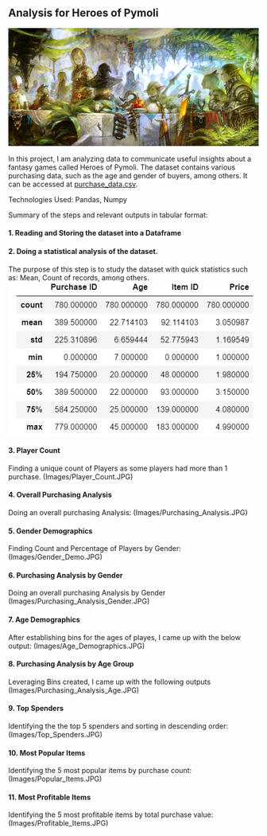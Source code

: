 ## Analysis for Heroes of Pymoli

![Fantasy](Images/Fantasy.jpg)

In this project, I am analyzing data to communicate useful insights about a fantasy games called Heroes of Pymoli. The dataset contains various purchasing data, such as the age and gender of buyers, among others. It can be accessed at [purchase_data.csv](Resources/purchase_data.csv). 

Technologies Used: Pandas, Numpy

Summary of the steps and relevant outputs in tabular format:

#### 1. Reading and Storing the dataset into a Dataframe

#### 2. Doing a statistical analysis of the dataset.
The purpose of this step is to study the dataset with quick statistics such as: Mean, Count of records, among others.
![Statistics](Images/Statistics.JPG)

#### 3. Player Count
Finding a unique count of Players as some players had more than 1 purchase.
(Images/Player_Count.JPG)

#### 4. Overall Purchasing Analysis
Doing an overall purchasing Analysis:
(Images/Purchasing_Analysis.JPG)

#### 5. Gender Demographics
Finding Count and Percentage of Players by Gender: 
(Images/Gender_Demo.JPG)

#### 6. Purchasing Analysis by Gender
Doing an overall purchasing Analysis by Gender
(Images/Purchasing_Analysis_Gender.JPG)

#### 7. Age Demographics
After establishing bins for the ages of playes, I came up with the below output:
(Images/Age_Demographics.JPG)

#### 8. Purchasing Analysis by Age Group
Leveraging Bins created, I came up with the following outputs
(Images/Purchasing_Analysis_Age.JPG)

#### 9. Top Spenders
Identifying the the top 5 spenders and sorting in descending order:
(Images/Top_Spenders.JPG)

#### 10. Most Popular Items
Identifying the 5 most popular items by purchase count:
(Images/Popular_Items.JPG)

#### 11. Most Profitable Items
Identifying the 5 most profitable items by total purchase value:
(Images/Profitable_Items.JPG)

